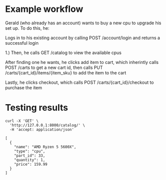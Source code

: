 # Example workflow
Gerald (who already has an account) wants to buy a new cpu to upgrade his set up. To do this, he:

Logs in to his existing account by calling POST /account/login and returns a successful login

1.) Then, he calls GET /catalog to view the available cpus

After finding one he wants, he clicks add item to cart, which inherintly calls POST /carts to get a new cart id, then calls PUT /carts/{cart_id}/items/{item_sku} to add the item to the cart

Lastly, he clicks checkout, which calls POST /carts/{cart_id}/checkout to purchase the item

# Testing results

```
curl -X 'GET' \
  'http://127.0.0.1:8000/catalog/' \
  -H 'accept: application/json'
```

```
[
  {
    "name": "AMD Ryzen 5 5600X",
    "type": "cpu",
    "part_id": 33,
    "quantity": 1,
    "price": 159.99
  }
]
```


